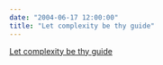```yaml
---
date: "2004-06-17 12:00:00"
title: "Let complexity be thy guide"
---
```


[Let complexity be thy guide](/lemire/blog/2004/06-17-let-complexity-be-thy-guide)

